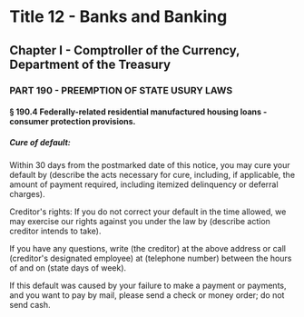 
# Title 12 - Banks and Banking
## Chapter I - Comptroller of the Currency, Department of the Treasury
### PART 190 - PREEMPTION OF STATE USURY LAWS
#### § 190.4 Federally-related residential manufactured housing loans - consumer protection provisions.
##### Cure of default:

Within 30 days from the postmarked date of this notice, you may cure your default by (describe the acts necessary for cure, including, if applicable, the amount of payment required, including itemized delinquency or deferral charges).

Creditor's rights: If you do not correct your default in the time allowed, we may exercise our rights against you under the law by (describe action creditor intends to take).

If you have any questions, write (the creditor) at the above address or call (creditor's designated employee) at (telephone number) between the hours of and on (state days of week).

If this default was caused by your failure to make a payment or payments, and you want to pay by mail, please send a check or money order; do not send cash.
